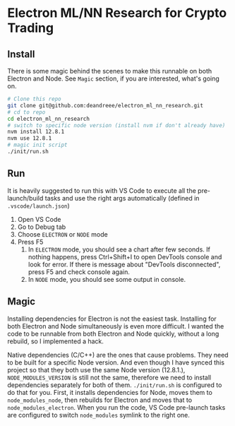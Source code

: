 # Electron ML/NN Research for Crypto Trading

## Install

There is some magic behind the scenes to make this runnable on both Electron and Node. See `Magic` section, if you are interested, what's going on.

```bash
# Clone this repo
git clone git@github.com:deandreee/electron_ml_nn_research.git
# cd to repo
cd electron_ml_nn_research
# switch to specific node version (install nvm if don't already have)
nvm install 12.8.1
nvm use 12.8.1
# magic init script
./init/run.sh
```

## Run

It is heavily suggested to run this with VS Code to execute all the pre-launch/build tasks and use the right args automatically (defined in `.vscode/launch.json`)

1. Open VS Code
2. Go to Debug tab
3. Choose `ELECTRON` or `NODE` mode
4. Press F5
   1. In `ELECTRON` mode, you should see a chart after few seconds. If nothing happens, press Ctrl+Shift+I to open DevTools console and look for error. If there is message about "DevTools disconnected", press F5 and check console again.
   2. In `NODE` mode, you should see some output in console.

## Magic

Installing dependencies for Electron is not the easiest task.
Installing for both Electron and Node simultaneously is even more difficult.
I wanted the code to be runnable from both Electron and Node quickly, without a long rebuild, so I implemented a hack.

Native dependencies (C/C++) are the ones that cause problems. They need to be built for a specific Node version. And even though I have synced this project so that they both use the same Node version (12.8.1.), `NODE_MODULES_VERSION` is still not the same, therefore we need to install dependencies separately for both of them. `./init/run.sh` is configured to do that for you. First, it installs dependencies for Node, moves them to `node_modules_node`, then rebuilds for Electron and moves that to `node_modules_electron`. When you run the code, VS Code pre-launch tasks are configured to switch `node_modules` symlink to the right one.
